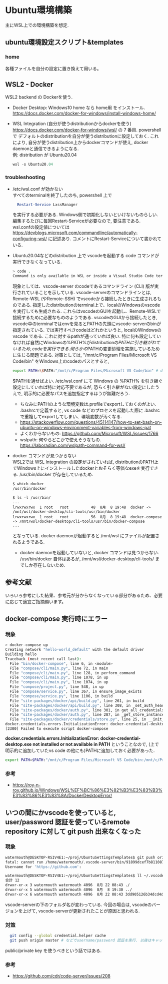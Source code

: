 # Ubuntu環境構築

主にWSL上での環境構築を想定.

## ubuntu環境設定スクリプト&templates

### home

各種ファイルを自分の設定に置き換えて用いる。


## WSL2 - Docker

WSL2 backend の Dockerを使う.

- Docker Desktop: Windows10 home なら home用 をインストール.  
  https://docs.docker.com/docker-for-windows/install-windows-home/

- WSL Integration (自分が使うdistributionからdockerを使う)  
  https://docs.docker.com/docker-for-windows/wsl/
  の 7 番目.
  powershell で デフォルトのdistributionを自分が使うdistributionに設定しておく.
  これにより, 自分が使うdistribution上からdockerコマンドが使え, docker daemonと通信できるようになる.  
  例: distribution が Ubuntu20.04  
  ``` powershell
  wsl -s Ubuntu20.04
  ```
### troubleshooting

- /etc/wsl.conf が効かない  
  すべてのterminalを終了したのち, powershell 上で
  ``` powershell
    Restart-Service LxssManager
    ```
    を実行する必要がある. Windows側で初期化しないといけないものらしい. 編集するたびに毎回Restart-Serviceが必要なので, 要注意である.  
    wsl.confの設定値については
    https://devblogs.microsoft.com/commandline/automatically-configuring-wsl/ に記述あり.
    コメントにRestart-Serviceについて書かれている.

- Ubuntu20.04などのdistribution 上で vscodeを起動する code コマンドが実行できなくなっている.  
  ``` bash
  > code .
  Command is only available in WSL or inside a Visual Studio Code terminal. 
  ```
  現象としては、vscode-server のcodeであるコマンドライン (CLI) 版が実行されていることを示している.
  vscode-serverのコマンドラインとは, Remote-WSL (やRemote-SSH) でvscodeから接続したときに生成されるものである. 指定したdistributionのterminal上で、localのWindowsのvscode を実行しても生成される. これらはvscodeのGUIを起動し、Remote-WSLで接続するために必要なもののようである. vscodeのGUIから接続したとき, vscode中のterminalではenvを見るとPATHの先頭にvscode-serverのbinが指定されている.
  では実行すべきcodeはどれかというと, localのWindowsのvscode である. これに対するpathが通っていれば良い.
  特に何も設定していなければ自然にWindowsの%PATH%がdistributionの$PATHに引き継がれているため, codeを実行できる. 何らかの$PATHの変更処理を実施しているために生じる問題である.
  対策としては, "/mnt/c/Program Files/Microsoft VS Code/bin" をWindows上のcodeのパスとすると,
  ``` bash
  export PATH=\$PATH:"/mnt/c/Program Files/Microsoft VS Code/bin" # double quote で囲むのがポイント.
  ```
  $PATHを通せばよい. /etc/wsl.conf にて Windows の %PATH% を引き継ぐ設定にしていれば特に対応不要であるが, 恐らく引き継がない設定にしたうえで, 明示的に必要なパスを追加指定するほうが無難だろう.
  
  - ちなみにPATHのような環境変数は.profileでexportしておくのがよい. .bashrcで定義すると, vs code などのプロセスを起動した際に .bashrcで重複してexportしてしまい、環境変数が汚くなる.
  - https://stackoverflow.com/questions/45114147/how-to-set-bash-on-ubuntu-on-windows-environment-variables-from-windows-pat
  - よくわからないもの: https://github.com/Microsoft/WSL/issues/1766
  - wslpath: 何やらどこかで使えそうなもの. https://laboradian.com/wslpath-command-for-wsl/

- docker コマンドが見つからない  
  WSL2では WSL Integration の設定がされていれば, distributionのPATH上でWindows上にインストールしたdockerとおそらく等価なexeを実行できる.
  /usr/bin/docker が存在しているため.
  ``` bash
  $ which docker
  /usr/bin/docker
  ```
  ```
  $ ls -l /usr/bin/
  ...
  lrwxrwxrwx  1 root   root          48  8月  8 19:48  docker -> /mnt/wsl/docker-desktop/cli-tools/usr/bin/docker
  lrwxrwxrwx  1 root   root          56  8月  8 19:48  docker-compose -> /mnt/wsl/docker-desktop/cli-tools/usr/bin/docker-compose
  ...
  ```
  となっている. docker daemonが起動すると /mnt/wsl にファイルが配置されるようである.
  - docker daemonを起動していないと, docker コマンドは見つからない. /usr/bin/docker 自体はあるが, /mnt/wsl/docker-desktop/cli-tools/ までしか存在しないため.

## 参考文献

いろいろ参考にした結果、参考元が分からなくなっている部分があるため、必要に応じて適宜ご指摘願います。

## docker-compose 実行時にエラー

### 現象

``` bash
> docker-compose up
Creating network "hello-world_default" with the default driver
Building hello
Traceback (most recent call last):
  File "bin/docker-compose", line 6, in <module>
  File "compose/cli/main.py", line 72, in main
  File "compose/cli/main.py", line 128, in perform_command
  File "compose/cli/main.py", line 1078, in up
  File "compose/cli/main.py", line 1074, in up
  File "compose/project.py", line 548, in up
  File "compose/service.py", line 367, in ensure_image_exists
  File "compose/service.py", line 1106, in build
  File "site-packages/docker/api/build.py", line 261, in build
  File "site-packages/docker/api/build.py", line 308, in _set_auth_headers
  File "site-packages/docker/auth.py", line 301, in get_all_credentials
  File "site-packages/docker/auth.py", line 287, in _get_store_instance
  File "site-packages/docker/credentials/store.py", line 25, in __init__
docker.credentials.errors.InitializationError: docker-credential-desktop.exe not installed or not available in PATH
[2300] Failed to execute script docker-compose
```

<b>docker.credentials.errors.InitializationError: docker-credential-desktop.exe not installed or not available in PATH
</b>
ということなので, (上で明示的に追加していたvs code の他にも)PATHに追加しておく必要があった.

``` bash
export PATH=$PATH:"/mnt/c/Program Files/Microsoft VS Code/bin:/mnt/c/Program Files/Docker/Docker/resources/bin"

```

### 参考

- https://roy-n-roy.github.io/Windows/WSL%EF%BC%86%E3%82%B3%E3%83%B3%E3%83%86%E3%83%8A/DockerDesktopError/

## いつの間にかvscodeを使っていると, user/password 認証を使っているremote repository に対して git push 出来なくなった

### 現象

``` bash
watermouth@DESKTOP-RSIV4E1:~/proj/UbuntuSettingsTemplates$ git push origin master
fatal: cannot run /home/watermouth/.vscode-server/bin/91899dcef7b8110878ea59626991a18c8a6a1b3e/extensions/git/dist/askpass.sh: そのようなファイルやディレクトリはありません
Username for 'https://github.com':

watermouth@DESKTOP-RSIV4E1:~/proj/UbuntuSettingsTemplates$ ll ~/.vscode-server/bin/
合計 12
drwxr-xr-x 3 watermouth watermouth 4096  8月 22 08:43 ./
drwxr-xr-x 5 watermouth watermouth 4096  8月  8 19:30 ../
drwxr-xr-x 6 watermouth watermouth 4096  8月 22 08:43 3dd905126b34dcd4de81fa624eb3a8cbe7485f13/
```

vscode-serverの下のフォルダ名が変わっている.
今回の場合は, vscodeのバージョンを上げて, vscode-serverが更新されたことが原因と思われる.

### 対策

``` bash  
  git config --global credential.helper cache
  git push origin master # などでusername/password 認証を実行. 以後はキャッシュされるらしく, username/password入力不要になる.
```

public/private key を使うべきという話ではある.

### 参考

- https://github.com/cdr/code-server/issues/208

